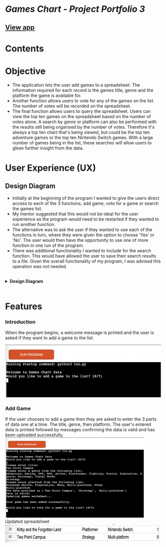 # **_Games Chart - Project Portfolio 3_**


## [View app](https://games-chart.herokuapp.com/)

# Contents




# Objective

* The application lets the user add games to a spreadsheet. The information required for each record is the games title, genre and the platform the game is available for. 
* Another function allows users to vote for any of the games on the list. The number of votes will be recorded on the spreadsheet. 
* The final function allows users to query the spreadsheet. Users can view the top ten games on the spreadsheet based on the number of votes alone. A search by genre or platform can also be performed with the results still being organised by the number of votes. Therefore it's always a top ten chart that's being viewed, but could be the top ten adventure games or the top ten Nintendo Switch games. With a large number of games being in the list, these searches will allow users to glean further insight from the data.


# User Experience (UX)

## Design Diagram
* Initially at the beginning of the program I wanted to give the users direct access to each of the 3 functions; add game, vote for a game or search the games list. 
* My mentor suggested that this would not be ideal for the user experience as the program would need to be restarted if they wanted to run another function. 
* The alternative was to ask the user if they wanted to use each of the functions in turn, where they were given the option to choose 'Yes' or 'No'. The user would then have the opportunity to use one of more function in one run of the program.
* There was additional functionality I wanted to include for the search function. This would have allowed the user to save their search results to a file. Given the overall functionality of my program, I was advised this operation was not needed.

<br>
<details><summary><b>Design Diagram</b></summary>

![Design diagram](readme_images/design-diagram.png)
</details><br>

# Features
### Introduction
When the program begins, a welcome message is printed and the user is asked if they want to add a game to the list.

<img src="readme_images/program-intro.png" width="600" height="170"><br>

### Add Game
If the user chooses to add a game then they are asked to enter the 3 parts of data one at a time. The title, genre, then platform. The user's entered data is printed followed by messages confirming the data is valid and has been uploaded successfully.
<img src="readme_images/game-add.png" width="450" height="260"><br>
Updated spreadsheet
<br><img src="readme_images/sheet-game-add.png" width="600" height="60"><br>



